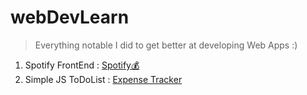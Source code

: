 # webDevLearn

>Everything notable I did to get better at developing Web Apps :)

1) Spotify FrontEnd : <a href="https://abhigyanbafna.github.io/webDevLearn/spotify">Spotify💰</a>
2) Simple JS ToDoList : <A href="https://abhigyanbafna.github.io/webDevLearn/toDoList/">Expense Tracker</a>
